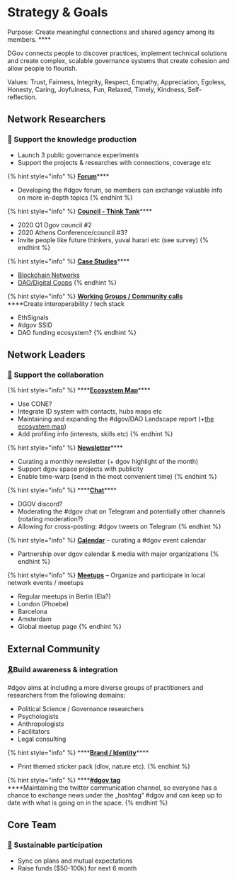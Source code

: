 # Strategy & Goals

Purpose: Create meaningful connections and shared agency among its members. ****

DGov connects people to discover practices, implement technical solutions and create complex, scalable governance systems that create cohesion and allow people to flourish.

Values: Trust, Fairness, Integrity, Respect, Empathy, Appreciation, Egoless, Honesty, Caring, Joyfulness, Fun, Relaxed, Timely, Kindness, Self-reflection.

## **Network Researchers**

### 🧠 Support the knowledge production

* Launch 3 public governance experiments
* Support the projects & researches with connections, coverage etc

{% hint style="info" %}
[**Forum**](https://forum.dgov.foundation/)\*\*\*\*

* Developing the \#dgov forum, so members can exchange valuable info on more in-depth topics
{% endhint %}

{% hint style="info" %}
[**Council - Think Tank**](../../councils.md)\*\*\*\*

* 2020 Q1 Dgov council \#2
* 2020 Athens Conference/council \#3?
* Invite people like future thinkers, yuval harari  etc \(see survey\)
{% endhint %}

{% hint style="info" %}
[**Case Studies**](https://mapping.daolandscape.today)\*\*\*\*

* [Blockchain Networks](https://mapping.daolandscape.today/network-governance/blockchain-summary)
* [DAO/Digital Coops](https://mapping.daolandscape.today/network-governance/dao-case-study-research)
{% endhint %}

{% hint style="info" %}
[**Working Groups / Community calls**](../../working-groups.md)  
****Create interoperability / tech stack

* EthSignals
* \#dgov SSID
* DAO funding ecosystem?
{% endhint %}

## **Network Leaders**

### [🤝](https://emojipedia.org/handshake/) **Support the collaboration**

{% hint style="info" %}
\*\*\*\*[**Ecosystem Map**](https://graphcommons.com/graphs/6a993e34-d8b0-4425-83ce-67c3560429e7?auto=true&svg=true)\*\*\*\*

* Use CONE?
* Integrate ID system with contacts, hubs maps etc
* Maintaining and expanding the \#dgov/DAO Landscape report \(+[the ecosystem map](https://wiki.dgov.foundation/map-of-the-industry-landscape)\)
* Add profiling info \(interests, skills etc\) 
{% endhint %}

{% hint style="info" %}
[**Newsletter**](../../newsletter/)\*\*\*\*

* Curating a monthly newsletter \(+ dgov highlight of the month\)
* Support dgov space projects with publicity
* Enable time-warp \(send in the most convenient time\)
{% endhint %}

{% hint style="info" %}
\*\*\*\*[**Chat**](../../chat.md)\*\*\*\*

* DGOV discord?
* Moderating the \#dgov chat on Telegram and potentially other channels \(rotating moderation?\)
* Allowing for cross-posting: \#dgov tweets on Telegram
{% endhint %}

{% hint style="info" %}
[**Calendar**](../../dgov-industry-landscape.md) – curating a \#dgov event calendar 

* Partnership over dgov calendar & media with major organizations
{% endhint %}

{% hint style="info" %}
[**Meetups**](../../meetups.md) – Organize and participate in local network events / meetups

* Regular meetups in Berlin \(Ela?\)
* London \(Phoebe\)
* Barcelona
* Amsterdam
* Global meetup page
{% endhint %}

## External Community

### [🎗️](https://emojipedia.org/reminder-ribbon/)Build awareness & integration

\#dgov aims at including a more diverse groups of practitioners and researchers from the following domains:

* Political Science / Governance researchers
* Psychologists
* Anthropologists
* Facilitators
* Legal consulting 

{% hint style="info" %}
\*\*\*\*[**Brand / Identity**](dgov-network-logo.md)\*\*\*\*

* Print themed sticker pack \(dlov, nature etc\).
{% endhint %}

{% hint style="info" %}
\*\*\*\*[**\#dgov tag**](https://twitter.com/hashtag/dgov)  
****Maintaining the twitter communication channel, so everyone has a chance to exchange news under the „hashtag“ \#dgov and can keep up to date with what is going on in the space.
{% endhint %}

## Core Team

### [💸](https://emojipedia.org/money-with-wings/) Sustainable participation

* Sync on plans and mutual expectations
* Raise funds \($50-100k\) for next 6 month

